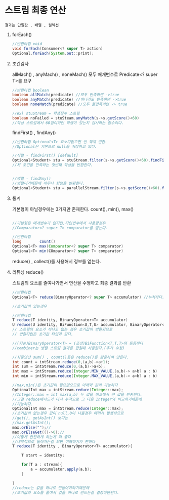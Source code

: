 # 스트림 최종 연산

    결과는 단일값 , 배열 , 컬렉션

1. forEach()

    ```java
    //반환타입 void
    void forEach(Consumer<? super T> action)
    Optional.forEach(System.out::print);
    ```
2. 조건검사

    allMach() , anyMach() , noneMach()
    모두 매개변수로 Predicate<? super T>를 요구
    ```java
    //반환타입 boolean
    boolean allMatch(predicate) //모두 만족하면 ->true
    boolean anyMatch(predicate) //하나라도 만족하면 ->true
    boolean noneMatch(predicate) //모두 불만족이면 -> true

    //ex) stuStream = 학생점수 스트림
    boolean noFailed = stuSteam.anyMatch(s->s.getScore()<60)
    //학생 스트림에서 60점이하인 학생이 있는지 검사하는 함수이다.
    ```

    findFirst() , findAny()
    ```java
    //반환타입 Optional<T> 요소가없으면 빈 객체 반환.
    //Optional은 기본으로 null을 저장하고 있다.

    //직렬 - findFirst() [default]
    Optional<Student> stu = stuStream.filter(s->s.getScore()<60).findFirst();
    //저 조건을 만족하는 첫번째 학생을 반환한다.


    //병렬 - findAny()
    //병렬이기때문에 아무나 한명을 반환한다.
    Optional<Student> stu = parallelStream.filter(s->s.getScore()<60).findAny();

    ```

3. 통계

    기본형이 아닐경우에는 3가지만 존재한다.
    count(), min(), max()

     ```java

    //기본형은 매개변수가 없지만,타입변수에서 사용할경우
    //Comparator<? super T> comparator를 받는다.

    //반환타입
    long        count()
    Optional<T> max(Comparator<? super T> comparator)
    Optional<T> min(COmparator<? super T> comparator)
    ```
    reduce() , collect()를 사용해서 정보를 얻는다.

4. 리듀싱 reduce()

    스트림의 요소를 줄여나가면서 연산을 수행하고 최종 결과를 반환
    
    ```java
    //반환타입
    Optional<T> reduce(BinaryOperator<? super T> accumulator) //누적하다.

    //초기값이 있는경우

    //반환타입
    T reduce(T identity, BinaryOperator<T> accumulator)
    U reduce(U identity, BiFunction<U,T,U> accumulator, BinaryOperator<U> combiner)
    // 스트림의 요소가 하나도 없는 경우 초기값이 반환되므로
    // 반환타입은 초기값 타입과 같다.

    //(자손)BinaryOperator<T> = (조상)BiFunction<T,T,T>와 동등하다
    //combiner는 병렬 스트림 결과를 합칠때 사용한다.(추가 수정)

    //최종연산 sum() , count()등은 reduce()를 활용하여 만든다.
    int count = intStream.reduce(0,(a,b)->a+1);
    int sum = intStream.reduce(0,(a,b)->a+b);
    int max = intStream.reduce(Integer.MIN_VALUE,(a,b)-> a>b? a : b)
    int min = intStream.reduce(Integer.MAX_VALUE,(a,b)-> a<b? a : b)

    //max,min()은 초기값이 필요없으므로 아래와 같이 가능하다
    OptionalInt max = intStream.reduce(Integer::max);
    //Integer::max = int max(a,b) 두 값을 비교해서 큰 값을 반환한다.
    //그걸 reduce매서드가 다시 누적으로 그 다음 Integer와 비교하기때문에
    //가능하다.
    OptionalInt max = intStream.reduce(Integer::max);
    //초기값이 없는경우 값이 null,0이 나올경우 에러가 발생하므로
    //get(), getAsInt() 보다는
    //max.getAsInt();
    max.orElse("");//
    max.orElseGet(()->0);//
    //이렇게 안전하게 하는게 더 좋다
    //내부적으로 돌아가는걸 보면 이해하기가 편하다
    T reduce(T identity , BinaryOperator<T> accumulator){

        T start = identity;

        for(T a : stream){
            a = accumulator.apply(a,b);
        }

    }
    //reduce는 값을 하나로 만들어야하기때문에
    //초기값과 요소를 줄여서 값을 하나로 만드는걸 결정하면된다.
    ```